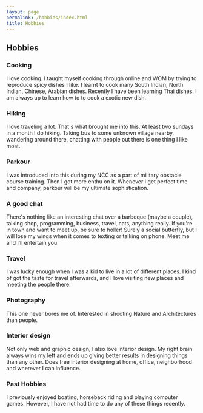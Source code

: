 ```yaml
---
layout: page
permalink: /hobbies/index.html
title: Hobbies
---
```


## Hobbies

### Cooking
I love cooking. I taught myself cooking through online and WOM by trying
to reproduce spicy dishes I like. I learnt to cook many South Indian, North Indian, Chinese, Arabian dishes. Recently I have been learning Thai dishes. I am always up to learn how to to cook a exotic new dish.

### Hiking
I love traveling a lot. That's what brought me into this. At least two sundays in a month I do hiking. Taking bus to some unknown village nearby, wandering around there, chatting with people out there is one thing I like most.

### Parkour
I was introduced into this during my NCC as a part of military obstacle course training. Then I got more enthu on it. Whenever I get perfect time and company, parkour will be my ultimate sophistication.

### A good chat
There's nothing like an interesting chat over a barbeque (maybe a couple), talking shop, programming, business, travel, cats, anything really. If you're in town and want to meet up, be sure to holler! Surely a social butterfly, but I will lose my wings when it comes to texting or talking on phone. Meet me and I’ll entertain you.

### Travel
I was lucky enough when I was a kid to live in a lot of different places. I kind of got the taste for travel afterwards, and I love visiting new places and meeting the people there.

### Photography
This one never bores me of. Interested in shooting Nature and Architectures than people.

### Interior design
Not only web and graphic design, I also love interior design. My right brain always wins my left and ends up giving better results in designing things than any other. Does free interior designing at home, office, neighborhood and wherever I can influence.  

### Past Hobbies
I previously enjoyed boating, horseback riding and playing computer games. However, I have not had time to do
any of these things recently.